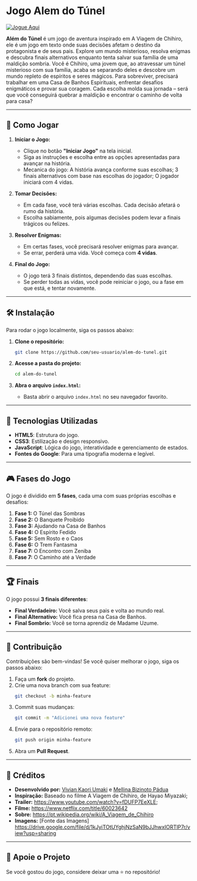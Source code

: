 # Jogo Alem do Túnel
[![Jogue Aqui](https://img.shields.io/badge/Click%20para%20jogar-blue?style=for-the-badge)](https://alemdotunel.netlify.app/)

**Além do Túnel** é um jogo de aventura inspirado em A Viagem de Chihiro, ele é um jogo em texto onde suas decisões afetam o destino da protagonista e de seus pais. Explore um mundo misterioso, resolva enigmas e descubra finais alternativos enquanto tenta salvar sua família de uma maldição sombria.
Você é Chihiro, uma jovem que, ao atravessar um túnel misterioso com sua família, acaba se separando deles e descobre um mundo repleto de espíritos e seres mágicos. Para sobreviver, precisará trabalhar em uma Casa de Banhos Espirituais, enfrentar desafios enigmáticos e provar sua coragem. Cada escolha molda sua jornada – será que você conseguirá quebrar a maldição e encontrar o caminho de volta para casa?

---

## 🚀 Como Jogar

1. **Iniciar o Jogo:**
   - Clique no botão **"Iniciar Jogo"** na tela inicial.
   - Siga as instruções e escolha entre as opções apresentadas para avançar na história.
   - Mecanica do jogo: A história avança conforme suas escolhas; 3 finais alternativos com base nas escolhas do jogador; O jogador iniciará com 4 vidas.

2. **Tomar Decisões:**
   - Em cada fase, você terá várias escolhas. Cada decisão afetará o rumo da história.
   - Escolha sabiamente, pois algumas decisões podem levar a finais trágicos ou felizes.

3. **Resolver Enigmas:**
   - Em certas fases, você precisará resolver enigmas para avançar.
   - Se errar, perderá uma vida. Você começa com **4 vidas**.

4. **Final do Jogo:**
   - O jogo terá 3 finais distintos, dependendo das suas escolhas.
   - Se perder todas as vidas, você pode reiniciar o jogo, ou a fase em que está, e tentar novamente.

---

## 🛠️ Instalação

Para rodar o jogo localmente, siga os passos abaixo:

1. **Clone o repositório:**
   ```bash
   git clone https://github.com/seu-usuario/alem-do-tunel.git
   ```

2. **Acesse a pasta do projeto:**
   ```bash
   cd alem-do-tunel
   ```

3. **Abra o arquivo `index.html`:**
   - Basta abrir o arquivo `index.html` no seu navegador favorito.

---

## 🎨 Tecnologias Utilizadas

- **HTML5**: Estrutura do jogo.
- **CSS3**: Estilização e design responsivo.
- **JavaScript**: Lógica do jogo, interatividade e gerenciamento de estados.
- **Fontes do Google**: Para uma tipografia moderna e legível.

---

## 🎮 Fases do Jogo

O jogo é dividido em **5 fases**, cada uma com suas próprias escolhas e desafios:

1. **Fase 1:** O Túnel das Sombras
2. **Fase 2:** O Banquete Proibido
3. **Fase 3:** Ajudando na Casa de Banhos
4. **Fase 4:** O Espírito Fedido
5. **Fase 5:** Sem Rosto e o Caos
6. **Fase 6:** O Trem Fantasma
7. **Fase 7:** O Encontro com Zeniba
8. **Fase 7:** O Caminho até a Verdade

---

## 🏆 Finais

O jogo possui **3 finais diferentes**:
- **Final Verdadeiro:** Você salva seus pais e volta ao mundo real.
- **Final Alternativo:** Você fica presa na Casa de Banhos.
- **Final Sombrio:** Você se torna aprendiz de Madame Uzume.

---


## 📝 Contribuição

Contribuições são bem-vindas! Se você quiser melhorar o jogo, siga os passos abaixo:

1. Faça um **fork** do projeto.
2. Crie uma nova branch com sua feature:
   ```bash
   git checkout -b minha-feature
   ```
3. Commit suas mudanças:
   ```bash
   git commit -m "Adicionei uma nova feature"
   ```
4. Envie para o repositório remoto:
   ```bash
   git push origin minha-feature
   ```
5. Abra um **Pull Request**.

---

## 👏 Créditos

- **Desenvolvido por:** [Vivian Kaori Umaki](https://github.com/vivikari) e [Mellina Bizinoto Pádua](https://github.com/Mellina-ship-it)
- **Inspiração:** Baseado no filme A Viagem de Chihiro, de Hayao Miyazaki;
- **Trailer:** https://www.youtube.com/watch?v=fDUFP7EeXLE;
- **Filme:** https://www.netflix.com/title/60023642
- **Sobre:** https://pt.wikipedia.org/wiki/A_Viagem_de_Chihiro
- **Imagens:** [Fonte das Imagens] https://drive.google.com/file/d/1kJyiTOtUYghjNzSaN9bJJhwxIORTlP7r/view?usp=sharing

---

## 🌟 Apoie o Projeto

Se você gostou do jogo, considere deixar uma ⭐ no repositório!

